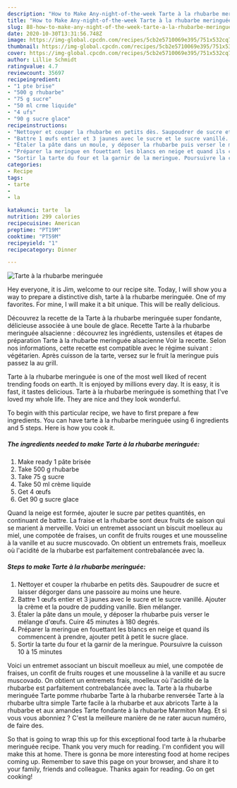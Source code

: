 ```yaml
---
description: "How to Make Any-night-of-the-week Tarte à la rhubarbe meringuée"
title: "How to Make Any-night-of-the-week Tarte à la rhubarbe meringuée"
slug: 88-how-to-make-any-night-of-the-week-tarte-a-la-rhubarbe-meringuee
date: 2020-10-30T13:31:56.748Z
image: https://img-global.cpcdn.com/recipes/5cb2e5710069e395/751x532cq70/tarte-a-la-rhubarbe-meringuee-photo-principale-de-la-recette.jpg
thumbnail: https://img-global.cpcdn.com/recipes/5cb2e5710069e395/751x532cq70/tarte-a-la-rhubarbe-meringuee-photo-principale-de-la-recette.jpg
cover: https://img-global.cpcdn.com/recipes/5cb2e5710069e395/751x532cq70/tarte-a-la-rhubarbe-meringuee-photo-principale-de-la-recette.jpg
author: Lillie Schmidt
ratingvalue: 4.7
reviewcount: 35697
recipeingredient:
- "1 pte brise"
- "500 g rhubarbe"
- "75 g sucre"
- "50 ml crme liquide"
- "4 ufs"
- "90 g sucre glace"
recipeinstructions:
- "Nettoyer et couper la rhubarbe en petits dès. Saupoudrer de sucre et laisser dégorger dans une passoire au moins une heure."
- "Battre 1 œufs entier et 3 jaunes avec le sucre et le sucre vanillé. Ajouter la crème et la poudre de pudding vanille. Bien mélanger."
- "Étaler la pâte dans un moule, y déposer la rhubarbe puis verser le mélange d&#39;œufs. Cuire 45 minutes à 180 degrés."
- "Préparer la meringue en fouettant les blancs en neige et quand ils commencent à prendre, ajouter petit à petit le sucre glace."
- "Sortir la tarte du four et la garnir de la meringue. Poursuivre la cuisson 10 à 15 minutes"
categories:
- Recipe
tags:
- tarte
- 
- la

katakunci: tarte  la 
nutrition: 299 calories
recipecuisine: American
preptime: "PT19M"
cooktime: "PT59M"
recipeyield: "1"
recipecategory: Dinner

---
```



![Tarte à la rhubarbe meringuée](https://img-global.cpcdn.com/recipes/5cb2e5710069e395/751x532cq70/tarte-a-la-rhubarbe-meringuee-photo-principale-de-la-recette.jpg)

Hey everyone, it is Jim, welcome to our recipe site. Today, I will show you a way to prepare a distinctive dish, tarte à la rhubarbe meringuée. One of my favorites. For mine, I will make it a bit unique. This will be really delicious.

Découvrez la recette de la Tarte à la rhubarbe meringuée super fondante, délicieuse associée à une boule de glace. Recette Tarte à la rhubarbe meringuée alsacienne : découvrez les ingrédients, ustensiles et étapes de préparation Tarte à la rhubarbe meringuée alsacienne Voir la recette. Selon nos informations, cette recette est compatible avec le régime suivant : végétarien. Après cuisson de la tarte, versez sur le fruit la meringue puis passez la au grill.

Tarte à la rhubarbe meringuée is one of the most well liked of recent trending foods on earth. It is enjoyed by millions every day. It is easy, it is fast, it tastes delicious. Tarte à la rhubarbe meringuée is something that I've loved my whole life. They are nice and they look wonderful.


To begin with this particular recipe, we have to first prepare a few ingredients. You can have tarte à la rhubarbe meringuée using 6 ingredients and 5 steps. Here is how you cook it.

<!--inarticleads1-->

##### The ingredients needed to make Tarte à la rhubarbe meringuée:

1. Make ready 1 pâte brisée
1. Take 500 g rhubarbe
1. Take 75 g sucre
1. Take 50 ml crème liquide
1. Get 4 œufs
1. Get 90 g sucre glace


Quand la neige est formée, ajouter le sucre par petites quantités, en continuant de battre. La fraise et la rhubarbe sont deux fruits de saison qui se marient à merveille. Voici un entremet associant un biscuit moelleux au miel, une compotée de fraises, un confit de fruits rouges et une mousseline à la vanille et au sucre muscovado. On obtient un entremets frais, moelleux où l&#39;acidité de la rhubarbe est parfaitement contrebalancée avec la. 

<!--inarticleads2-->

##### Steps to make Tarte à la rhubarbe meringuée:

1. Nettoyer et couper la rhubarbe en petits dès. Saupoudrer de sucre et laisser dégorger dans une passoire au moins une heure.
1. Battre 1 œufs entier et 3 jaunes avec le sucre et le sucre vanillé. Ajouter la crème et la poudre de pudding vanille. Bien mélanger.
1. Étaler la pâte dans un moule, y déposer la rhubarbe puis verser le mélange d&#39;œufs. Cuire 45 minutes à 180 degrés.
1. Préparer la meringue en fouettant les blancs en neige et quand ils commencent à prendre, ajouter petit à petit le sucre glace.
1. Sortir la tarte du four et la garnir de la meringue. Poursuivre la cuisson 10 à 15 minutes


Voici un entremet associant un biscuit moelleux au miel, une compotée de fraises, un confit de fruits rouges et une mousseline à la vanille et au sucre muscovado. On obtient un entremets frais, moelleux où l&#39;acidité de la rhubarbe est parfaitement contrebalancée avec la. Tarte à la rhubarbe meringuée Tarte pomme rhubarbe Tarte à la rhubarbe renversée Tarte à la rhubarbe ultra simple Tarte facile à la rhubarbe et aux abricots Tarte à la rhubarbe et aux amandes Tarte fondante à la rhubarbe Marmiton Mag. Et si vous vous abonniez ? C&#39;est la meilleure manière de ne rater aucun numéro, de faire des. 

So that is going to wrap this up for this exceptional food tarte à la rhubarbe meringuée recipe. Thank you very much for reading. I'm confident you will make this at home. There is gonna be more interesting food at home recipes coming up. Remember to save this page on your browser, and share it to your family, friends and colleague. Thanks again for reading. Go on get cooking!
